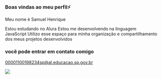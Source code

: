 ### Boas vindas ao meu perfil⚡

Meu nome é Samuel Henrique

Estou estudando no Alura
Estou me desenvolvendo na linguagem JavaScript
Utilizo esse espaço para minha organização e compartilhamento dos meus projetos desenvolvidos

### você pode entrar em contato comigo

00001100198234sp@al.educacao.sp.gov.br

![](https://i.giphy.com/media/v1.Y2lkPTc5MGI3NjExMWQzdjFvd3FuMGVtNTNvcDVnMW43bzJxcmxudmY2cnR0c25iaDNqeSZlcD12MV9pbnRlcm5hbF9naWZfYnlfaWQmY3Q9Zw/kyLYXonQYYfwYDIeZl/giphy.gif)

